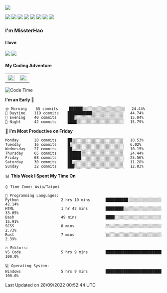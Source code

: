![](https://komarev.com/ghpvc/?username=MissterHao&color=ff69b4)

[![](https://img.shields.io/badge/Amazon%20AWS-%23232F3E?logo=amazon-aws&logoColor=white&style=for-the-badge)](https://aws.amazon.com/)
[![](https://img.shields.io/badge/Python-3776AB?style=for-the-badge&logo=python&logoColor=white)](https://www.djangoproject.com/)
[![](https://img.shields.io/badge/Django-092E20?style=for-the-badge&logo=django&logoColor=white)](https://www.python.org/)
[![](https://img.shields.io/badge/Flask-000000?style=for-the-badge&logo=flask&logoColor=white)](https://flask.palletsprojects.com/en/2.1.x/)
[![](https://img.shields.io/badge/go-%2300ADD8.svg?&style=for-the-badge&logo=go&logoColor=white)](https://golang.org/)
[![](https://img.shields.io/badge/javascript-%23F7DF1E.svg?&style=for-the-badge&logo=javascript&logoColor=black)](https://www.javascript.com/)
[![](https://img.shields.io/badge/mysql-%234479A1.svg?&style=for-the-badge&logo=mysql&logoColor=white)](https://www.mysql.com/)
[![](https://img.shields.io/badge/docker-%232496ED.svg?&style=for-the-badge&logo=docker&logoColor=white)](https://www.docker.com/)

### I'm MissterHao

#### I love  
![](https://img.shields.io/badge/Netflix-E50914?style=for-the-badge&logo=netflix&logoColor=white)
![](https://img.shields.io/badge/YouTube-FF0000?style=for-the-badge&logo=youtube&logoColor=white)

#### My Coding Adventure
<!-- Readme stats -->
<!-- https://github.com/anuraghazra/github-readme-stats -->
<table>
<tr>
    <td valign="top" width="50%">
    <img src="https://github-readme-stats.vercel.app/api?username=MissterHao&hide_border=true&show_icons=true&locale=en" align="left" style="width: 100%" />
    </td>
    <td valign="top" width="50%">
    <img src="https://github-readme-stats.vercel.app/api/top-langs?username=MissterHao&hide_border=true&show_icons=true&locale=en&layout=compact" align="left" style="width: 100%" />
    </td>
</tr>
</table>  


<!--START_SECTION:waka-->
![Code Time](http://img.shields.io/badge/Code%20Time-518%20hrs%2024%20mins-blue)

**I'm an Early 🐤** 

```text
🌞 Morning    65 commits     ██████░░░░░░░░░░░░░░░░░░░   24.44% 
🌆 Daytime    119 commits    ███████████░░░░░░░░░░░░░░   44.74% 
🌃 Evening    40 commits     ███░░░░░░░░░░░░░░░░░░░░░░   15.04% 
🌙 Night      42 commits     ████░░░░░░░░░░░░░░░░░░░░░   15.79%

```
📅 **I'm Most Productive on Friday** 

```text
Monday       28 commits     ██░░░░░░░░░░░░░░░░░░░░░░░   10.53% 
Tuesday      16 commits     █░░░░░░░░░░░░░░░░░░░░░░░░   6.02% 
Wednesday    27 commits     ██░░░░░░░░░░░░░░░░░░░░░░░   10.15% 
Thursday     65 commits     ██████░░░░░░░░░░░░░░░░░░░   24.44% 
Friday       68 commits     ██████░░░░░░░░░░░░░░░░░░░   25.56% 
Saturday     30 commits     ██░░░░░░░░░░░░░░░░░░░░░░░   11.28% 
Sunday       32 commits     ███░░░░░░░░░░░░░░░░░░░░░░   12.03%

```


📊 **This Week I Spent My Time On** 

```text
⌚︎ Time Zone: Asia/Taipei

💬 Programming Languages: 
Python                   2 hrs 10 mins       ██████████░░░░░░░░░░░░░░░   42.14% 
HTML                     1 hr 42 mins        ████████░░░░░░░░░░░░░░░░░   33.05% 
Bash                     49 mins             ████░░░░░░░░░░░░░░░░░░░░░   15.91% 
SCSS                     8 mins              ░░░░░░░░░░░░░░░░░░░░░░░░░   2.73% 
Rust                     7 mins              ░░░░░░░░░░░░░░░░░░░░░░░░░   2.39%

🔥 Editors: 
VS Code                  5 hrs 9 mins        █████████████████████████   100.0%

💻 Operating System: 
Windows                  5 hrs 9 mins        █████████████████████████   100.0%

```


 Last Updated on 28/09/2022 00:52:44 UTC
<!--END_SECTION:waka-->

<!--
**MissterHao/MissterHao** is a ✨ _special_ ✨ repository because its `README.md` (this file) appears on your GitHub profile.

Here are some ideas to get you started:

- 🔭 I’m currently working on ...
- 🌱 I’m currently learning ...
- 👯 I’m looking to collaborate on ...
- 🤔 I’m looking for help with ...
- 💬 Ask me about ...
- 📫 How to reach me: ...
- 😄 Pronouns: ...
- ⚡ Fun fact: ...
-->
